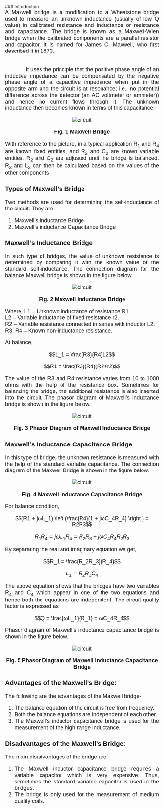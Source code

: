 <head>

<script type="text/javascript" async src="https://cdn.mathjax.org/mathjax/latest/MathJax.js?config=TeX-MML-AM_CHTML"> 
  
</script>

</head>
### Introduction

<div style="text-align: justify; font-size: 18px;font-family: 'Nunito Sans',sans-serif;">
A Maxwell bridge is a modification to a Wheatstone bridge used to measure an unknown inductance (usually of low Q value) in calibrated resistance and inductance or resistance and capacitance. The bridge is known as a Maxwell-Wien bridge when the calibrated components are a parallel resistor and capacitor. It is named for James C. Maxwell, who first described it in 1873.<br><br> 

&nbsp;&nbsp;&nbsp;&nbsp;&nbsp;&nbsp;&nbsp;&nbsp;&nbsp;&nbsp;&nbsp;&nbsp; It uses the principle that the positive phase angle of an inductive impedance can be compensated by the negative phase angle of a capacitive impedance when put in the opposite arm and the circuit is at resonance; i.e., no potential difference across the detector (an AC voltmeter or ammeter)) and hence no current flows through it. The unknown inductance then becomes known in terms of this capacitance.<br>

<center> 

![circuit](images/circuit.png)

**Fig. 1 Maxwell Bridge**

</center>

With reference to the picture, in a typical application R<sub>1</sub> and R<sub>4</sub> are known fixed entities, and R<sub>2</sub> and  C<sub>2</sub> are known variable entities. R<sub>2</sub> and  C<sub>2</sub> are adjusted until the bridge is balanced. R<sub>3</sub> and  L<sub>3</sub> can then be calculated based on the values of the other components

### Types of Maxwell’s Bridge
Two methods are used for determining the self-inductance of the circuit. They are

1. Maxwell’s Inductance Bridge
2. Maxwell’s inductance Capacitance Bridge

### Maxwell’s Inductance Bridge
In such type of bridges, the value of unknown resistance is determined by comparing it with the known value of the standard self-inductance. The connection diagram for the balance Maxwell bridge is shown in the figure below.

<center> 

![circuit](images/circuit2.png)

**Fig. 2 Maxwell Inductance Bridge**

</center>

Where, L1 – Unknown inductance of resistance R1.<br>
L2 – Variable inductance of fixed resistance r2.<br>
R2 – Variable resistance connected in series with inductor L2.<br>
R3, R4 – Known non-inductance resistance.<br>

At balance,

<center>

$$L_1 = \frac{R3}{R4}L2$$

</center>

<center>

$$R1 = \frac{R3}{R4}(R2+r2)$$

</center>

The value of the R3 and R4 resistance varies from 10 to 1000 ohms with the help of the resistance box. Sometimes for balancing the bridge, the additional resistance is also inserted into the circuit. The phasor diagram of Maxwell’s inductance bridge is shown in the figure below.

<center> 

![circuit](images/circuit3.jpg)

**Fig. 3 Phasor Diagram of Maxwell Inductance Bridge**

</center>

### Maxwell’s Inductance Capacitance Bridge
In this type of bridge, the unknown resistance is measured with the help of the standard variable capacitance. The connection diagram of the Maxwell Bridge is shown in the figure below.

<center> 

![circuit](images/circuit4.png)

**Fig. 4 Maxwell Inductance Capacitance Bridge**

</center>

For balance condition, 

<center>

$$(R1 + jωL_1) \left (\frac{R4}{1 + jωC_4R_4} \right ) = R2R3$$

</center>

<center>

$$R_1R_4 = jωL_1R_4 = R_2R_3 + jωC_4R_4R_2R_3$$

</center>

By separating the real and imaginary equation we get,

<center>

$$R_1 = \frac{R_2R_3}{R_4}$$

</center>

<center>

$$L_1 = R_2R_3C_4$$

</center>

The above equation shows that the bridges have two variables R<sub>4</sub> and C<sub>4</sub> which appear in one of the two equations and hence both the equations are independent. The circuit quality factor is expressed as 

<center>

$$Q = \frac{ωL_1}{R_1} = ωC_4R_4$$

</center>

Phasor diagram of Maxwell’s inductance capacitance bridge is shown in the figure below.

<center> 

![circuit](images/circuit5.jpg)

**Fig. 5 Phasor Diagram of Maxwell Inductance Capacitance Bridge**

</center>

### Advantages of the Maxwell’s Bridge:
The following are the advantages of the Maxwell bridge-

1. The balance equation of the circuit is free from frequency.
2. Both the balance equations are independent of each other.
3. The Maxwell’s inductor capacitance bridge is used for the measurement of the high range inductance.

### Disadvantages of the Maxwell’s Bridge:
The main disadvantages of the bridge are

1. The Maxwell inductor capacitance bridge requires a variable capacitor which is very expensive. Thus, sometimes the standard variable capacitor is used in the bridges.
2. The bridge is only used for the measurement of medium quality coils.


</div>
